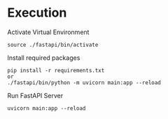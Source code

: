 # Execution

Activate Virtual Environment
```
source ./fastapi/bin/activate
```

Install required packages
```
pip install -r requirements.txt
or
./fastapi/bin/python -m uvicorn main:app --reload
```

Run FastAPI Server
```
uvicorn main:app --reload
```
